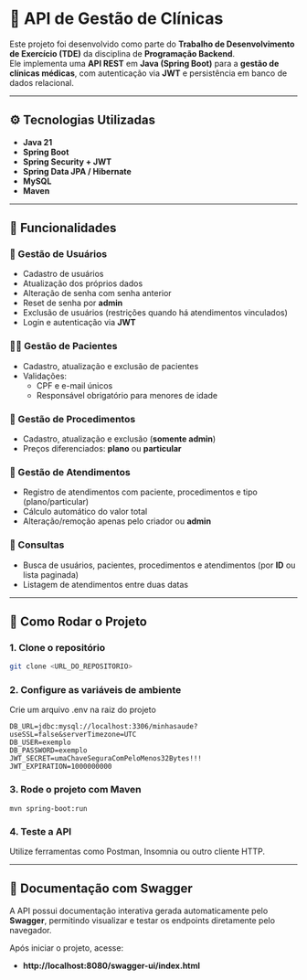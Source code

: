 # 🏥 API de Gestão de Clínicas

Este projeto foi desenvolvido como parte do **Trabalho de Desenvolvimento de Exercício (TDE)** da disciplina de **Programação Backend**.  
Ele implementa uma **API REST** em **Java (Spring Boot)** para a **gestão de clínicas médicas**, com autenticação via **JWT** e persistência em banco de dados relacional.

---

## ⚙️ Tecnologias Utilizadas
- **Java 21**  
- **Spring Boot**
- **Spring Security + JWT**  
- **Spring Data JPA / Hibernate**  
- **MySQL**  
- **Maven**  

---

## 🔑 Funcionalidades

### 👥 Gestão de Usuários
- Cadastro de usuários
- Atualização dos próprios dados  
- Alteração de senha com senha anterior  
- Reset de senha por **admin**  
- Exclusão de usuários (restrições quando há atendimentos vinculados)  
- Login e autenticação via **JWT**  

### 👩‍⚕️ Gestão de Pacientes
- Cadastro, atualização e exclusão de pacientes  
- Validações:
  - CPF e e-mail únicos  
  - Responsável obrigatório para menores de idade  

### 🧾 Gestão de Procedimentos
- Cadastro, atualização e exclusão (**somente admin**)  
- Preços diferenciados: **plano** ou **particular**  

### 📂 Gestão de Atendimentos
- Registro de atendimentos com paciente, procedimentos e tipo (plano/particular)  
- Cálculo automático do valor total  
- Alteração/remoção apenas pelo criador ou **admin**  

### 🔎 Consultas
- Busca de usuários, pacientes, procedimentos e atendimentos (por **ID** ou lista paginada)  
- Listagem de atendimentos entre duas datas  

---
## 🚀 Como Rodar o Projeto

### 1. Clone o repositório
```bash
git clone <URL_DO_REPOSITORIO>
```

### 2. Configure as variáveis de ambiente
Crie um arquivo .env na raiz do projeto
```
DB_URL=jdbc:mysql://localhost:3306/minhasaude?useSSL=false&serverTimezone=UTC
DB_USER=exemplo
DB_PASSWORD=exemplo
JWT_SECRET=umaChaveSeguraComPeloMenos32Bytes!!!
JWT_EXPIRATION=1000000000
```

### 3. Rode o projeto com Maven
```
mvn spring-boot:run
```
### 4. Teste a API
Utilize ferramentas como Postman, Insomnia ou outro cliente HTTP.

---
## 📘 Documentação com Swagger

A API possui documentação interativa gerada automaticamente pelo **Swagger**, permitindo visualizar e testar os endpoints diretamente pelo navegador.

Após iniciar o projeto, acesse:

- **http://localhost:8080/swagger-ui/index.html**